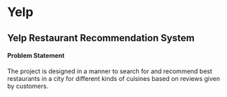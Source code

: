 # Yelp
## Yelp Restaurant Recommendation System

#### Problem Statement
The project is designed in a manner to search for and recommend best restaurants in a city for different kinds of cuisines based on reviews given by customers.  
